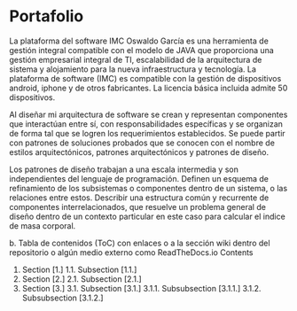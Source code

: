 # Portafolio
La plataforma del software IMC Oswaldo García es una herramienta de gestión integral compatible con el modelo de JAVA que proporciona una gestión empresarial integral de TI, escalabilidad de la arquitectura de sistema y alojamiento para la nueva infraestructura y tecnología. La plataforma de software (IMC) es compatible con la gestión de dispositivos android, iphone y de otros fabricantes. La licencia básica incluida admite 50 dispositivos.

Al diseñar mi arquitectura de software se crean y representan componentes que interactúan entre sí, con responsabilidades específicas y se organizan de forma tal que se logren los requerimientos establecidos. Se puede partir con patrones de soluciones probados que se conocen con el nombre de estilos arquitectónicos, patrones arquitectónicos y patrones de diseño.


Los patrones de diseño trabajan a una escala intermedia y son independientes del lenguaje de programación. Definen un esquema de refinamiento de los subsistemas o componentes dentro de un sistema, o las relaciones entre estos. Describir una estructura común y recurrente de componentes interrelacionados, que resuelve un problema general de diseño dentro de un contexto particular en este caso para calcular el indice de masa corporal.

b.	Tabla de contenidos (ToC) con enlaces o a la sección wiki dentro del repositorio o algún medio externo como ReadTheDocs.io
Contents
1. Section [1.]
1.1. Subsection [1.1.]
2. Section [2.]
2.1. Subsection [2.1.]
3. Section [3.]
3.1. Subsection [3.1.]
3.1.1. Subsubsection [3.1.1.]
3.1.2. Subsubsection [3.1.2.]
